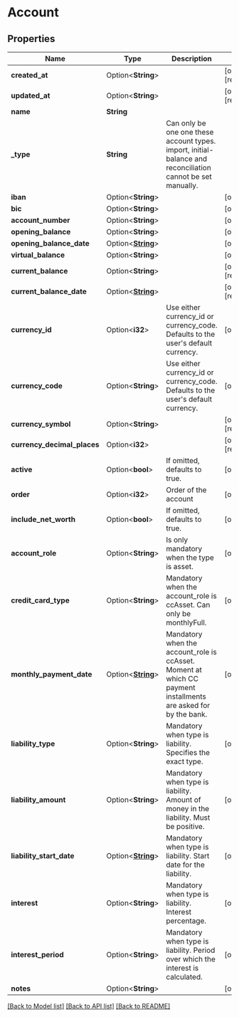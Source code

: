 # Account

## Properties

Name | Type | Description | Notes
------------ | ------------- | ------------- | -------------
**created_at** | Option<**String**> |  | [optional][readonly]
**updated_at** | Option<**String**> |  | [optional][readonly]
**name** | **String** |  | 
**_type** | **String** | Can only be one one these account types. import, initial-balance and reconciliation cannot be set manually. | 
**iban** | Option<**String**> |  | [optional]
**bic** | Option<**String**> |  | [optional]
**account_number** | Option<**String**> |  | [optional]
**opening_balance** | Option<**String**> |  | [optional]
**opening_balance_date** | Option<[**String**](string.md)> |  | [optional]
**virtual_balance** | Option<**String**> |  | [optional]
**current_balance** | Option<**String**> |  | [optional][readonly]
**current_balance_date** | Option<[**String**](string.md)> |  | [optional][readonly]
**currency_id** | Option<**i32**> | Use either currency_id or currency_code. Defaults to the user's default currency. | [optional]
**currency_code** | Option<**String**> | Use either currency_id or currency_code. Defaults to the user's default currency. | [optional]
**currency_symbol** | Option<**String**> |  | [optional][readonly]
**currency_decimal_places** | Option<**i32**> |  | [optional][readonly]
**active** | Option<**bool**> | If omitted, defaults to true. | [optional]
**order** | Option<**i32**> | Order of the account | [optional]
**include_net_worth** | Option<**bool**> | If omitted, defaults to true. | [optional]
**account_role** | Option<**String**> | Is only mandatory when the type is asset. | [optional]
**credit_card_type** | Option<**String**> | Mandatory when the account_role is ccAsset. Can only be monthlyFull. | [optional]
**monthly_payment_date** | Option<[**String**](string.md)> | Mandatory when the account_role is ccAsset. Moment at which CC payment installments are asked for by the bank. | [optional]
**liability_type** | Option<**String**> | Mandatory when type is liability. Specifies the exact type. | [optional]
**liability_amount** | Option<**String**> | Mandatory when type is liability. Amount of money in the liability. Must be positive. | [optional]
**liability_start_date** | Option<[**String**](string.md)> | Mandatory when type is liability. Start date for the liability. | [optional]
**interest** | Option<**String**> | Mandatory when type is liability. Interest percentage. | [optional]
**interest_period** | Option<**String**> | Mandatory when type is liability. Period over which the interest is calculated. | [optional]
**notes** | Option<**String**> |  | [optional]

[[Back to Model list]](../README.md#documentation-for-models) [[Back to API list]](../README.md#documentation-for-api-endpoints) [[Back to README]](../README.md)


